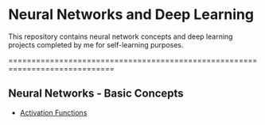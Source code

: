 # **Neural Networks and Deep Learning**

This repository contains neural network concepts and deep learning projects completed by me for self-learning purposes.


=============================================================================

## **Neural Networks - Basic Concepts**


   - [Activation Functions](https://github.com/pb111/Neural-Networks-and-Deep-Learning/blob/main/Activation_Functions.ipynb)
